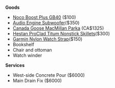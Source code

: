 **Goods**
- [Noco Boost Plus GB40](https://no.co/gb40) ($100)
- [Audio Engine Subwoofer](https://audioengine.com/shop/subwoofers/s8-powered-subwoofer/?)($350)
- [Canada Goose MacMillan Parka](https://www.canadagoose.com/ca/en/pr/macmillan-parka-2080M.html?Color=61) (CA$1325)
- [Hestan ProClad Titum Nonstick Skillets](https://hestanculinary.com/collections/titum/products/probond-forged-stainless-steel-nonstick-skillet?variant=40871280410667)($300)
- [Garmin Nylon Watch Strap](https://www.garmin.com/en-US/p/552261/pn/010-12875-00)($150)
- Bookshelf
- Chair and ottoman
- Watch winder

**Services**
- West-side Concrete Pour ($6000)
- Main Drain Fix ($6000)